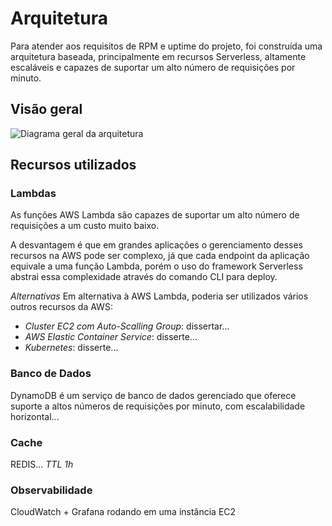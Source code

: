 # Arquitetura
Para atender aos requisitos de RPM e uptime do projeto, foi construída uma arquitetura baseada, principalmente em recursos Serverless, altamente escaláveis e capazes de suportar um alto número de requisições por minuto.

## Visão geral
![Diagrama geral da arquitetura](https://github.com/alessandrorods/meli-shortener-api/blob/main/docs/assets/serverless-architecture-diagram.png)

## Recursos utilizados
### Lambdas
As funções AWS Lambda são capazes de suportar um alto número de requisições a um custo muito baixo. 

A desvantagem é que em grandes aplicações o gerenciamento desses recursos na AWS pode ser complexo, já que cada endpoint da aplicação equivale a uma função Lambda, porém o uso do framework Serverless abstrai essa complexidade através do comando CLI para deploy.

*Alternativas*
Em alternativa à AWS Lambda, poderia ser utilizados vários outros recursos da AWS:
- *Cluster EC2 com Auto-Scalling Group*: dissertar...
- *AWS Elastic Container Service*: disserte...
- *Kubernetes*: disserte...

### Banco de Dados
DynamoDB é um serviço de banco de dados gerenciado que oferece suporte a altos números de requisições por minuto, com escalabilidade horizontal... 

### Cache
REDIS...
*TTL 1h*

### Observabilidade
CloudWatch + Grafana rodando em uma instância EC2

